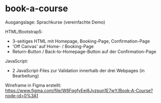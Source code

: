 # book-a-course
 Ausgangslage: Sprachkurse (vereinfachte Demo)

HTML/Bootstrap5:
- 3-seitiges HTML mit Homepage, Booking-Page, Confirmation-Page
- 'Off Canvas' auf Home- / Booking-Page
- Return-Button / Back-to-Homepage-Button auf der Confirmation-Page

JavaScript:
- 2 JavaScript-Files zur Validation innerhalb der drei Webpages (in Bearbeitung)

Wireframe in Figma erstellt: https://www.figma.com/file/W6FqgfyEej8Jyzpun1E7wY/Book-A-Course?node-id=0%3A1

